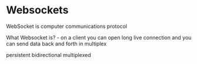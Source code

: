 # Websockets

WebSocket is computer communications protocol

What Websocket is? - on a client you can open long live connection and you can send data back and forth in multiplex

persistent bidirectional
multiplexed
